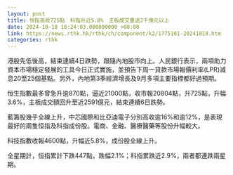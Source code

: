 ```yaml
---
layout: post
title: 恒指高收725點　科指升近5.8%　主板成交重返2千億元以上
date: 2024-10-18 16:24:03.000000000 +08:00
link: https://news.rthk.hk/rthk/ch/component/k2/1775161-20241018.htm
categories: rthk
---
```


港股先低後高，結束連續4日跌勢，跟隨內地股市向上。人民銀行表示，兩項助力資本市場穩定發展的工具今日正式實施，並預告下周一貸款市場報價利率(LPR)減息20至25個基點。另外，內地第3季經濟增長及9月多項主要指標都好過預期。

恒生指數最多曾急升逾870點，逼近21000點，收市報20804點，升725點，升幅3.6%，主板成交額回升至近2591億元，結束連續6日跌勢。

藍籌股幾乎全線上升，中芯國際和比亞迪電子分別高收逾16%和逾12%，是表現最好的兩隻恒指及科指成份股。電商、金融、醫療醫藥等股份升幅較大。

科技指數收報4600點，升幅近5.8%，成份股全線上升。

全星期計，恒指累計下跌447點，跌幅2.1%；科指累跌近2.9%，兩者都連跌兩星期。
